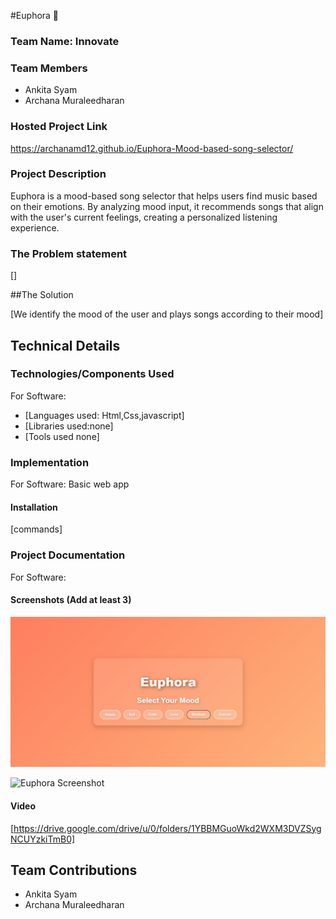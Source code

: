 

  #Euphora 🎵


### Team Name: Innovate

### Team Members
- Ankita Syam
- Archana Muraleedharan

### Hosted Project Link
https://archanamd12.github.io/Euphora-Mood-based-song-selector/

### Project Description
Euphora is a mood-based song selector that helps users find music based on their emotions. By analyzing mood input, it recommends songs that align with the user's current feelings, creating a personalized listening experience.

### The Problem statement
[]

##The Solution

[We identify the mood of the user and plays songs according to their mood]

## Technical Details
### Technologies/Components Used
For Software:
- [Languages used: Html,Css,javascript]
- [Libraries used:none]
- [Tools used none]




### Implementation
For Software: Basic web app
#### Installation
[commands]



### Project Documentation
For Software:

#### Screenshots (Add at least 3)
![Euphora Screenshot](Euphora.jpg)

![Euphora Screenshot](euphora2.jpg)





#### Video
[https://drive.google.com/drive/u/0/folders/1YBBMGuoWkd2WXM3DVZSygNCUYzkiTmB0]



## Team Contributions
- Ankita Syam
- Archana Muraleedharan


   


